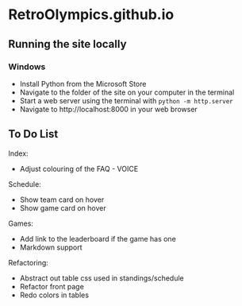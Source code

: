 # RetroOlympics.github.io

## Running the site locally

### Windows
* Install Python from the Microsoft Store
* Navigate to the folder of the site on your computer in the terminal
* Start a web server using the terminal with `python -m http.server`
* Navigate to http://localhost:8000 in your web browser

## To Do List

Index:

- Adjust colouring of the FAQ  - VOICE

Schedule:

- Show team card on hover
- Show game card on hover

Games:

- Add link to the leaderboard if the game has one
- Markdown support

Refactoring:

- Abstract out table css used in standings/schedule
- Refactor front page
- Redo colors in tables
